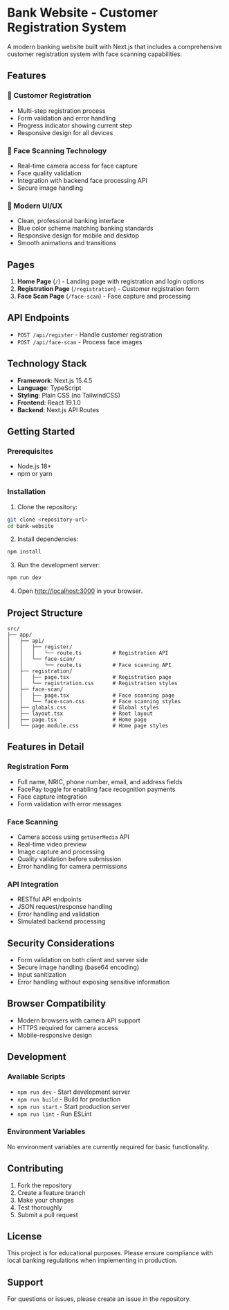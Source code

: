 # Bank Website - Customer Registration System

A modern banking website built with Next.js that includes a comprehensive customer registration system with face scanning capabilities.

## Features

### 🏦 Customer Registration
- Multi-step registration process
- Form validation and error handling
- Progress indicator showing current step
- Responsive design for all devices

### 📸 Face Scanning Technology
- Real-time camera access for face capture
- Face quality validation
- Integration with backend face processing API
- Secure image handling

### 🎨 Modern UI/UX
- Clean, professional banking interface
- Blue color scheme matching banking standards
- Responsive design for mobile and desktop
- Smooth animations and transitions

## Pages

1. **Home Page** (`/`) - Landing page with registration and login options
2. **Registration Page** (`/registration`) - Customer registration form
3. **Face Scan Page** (`/face-scan`) - Face capture and processing

## API Endpoints

- `POST /api/register` - Handle customer registration
- `POST /api/face-scan` - Process face images

## Technology Stack

- **Framework**: Next.js 15.4.5
- **Language**: TypeScript
- **Styling**: Plain CSS (no TailwindCSS)
- **Frontend**: React 19.1.0
- **Backend**: Next.js API Routes

## Getting Started

### Prerequisites
- Node.js 18+ 
- npm or yarn

### Installation

1. Clone the repository:
```bash
git clone <repository-url>
cd bank-website
```

2. Install dependencies:
```bash
npm install
```

3. Run the development server:
```bash
npm run dev
```

4. Open [http://localhost:3000](http://localhost:3000) in your browser.

## Project Structure

```
src/
├── app/
│   ├── api/
│   │   ├── register/
│   │   │   └── route.ts          # Registration API
│   │   └── face-scan/
│   │       └── route.ts          # Face scanning API
│   ├── registration/
│   │   ├── page.tsx              # Registration page
│   │   └── registration.css      # Registration styles
│   ├── face-scan/
│   │   ├── page.tsx              # Face scanning page
│   │   └── face-scan.css         # Face scanning styles
│   ├── globals.css               # Global styles
│   ├── layout.tsx                # Root layout
│   ├── page.tsx                  # Home page
│   └── page.module.css           # Home page styles
```

## Features in Detail

### Registration Form
- Full name, NRIC, phone number, email, and address fields
- FacePay toggle for enabling face recognition payments
- Face capture integration
- Form validation with error messages

### Face Scanning
- Camera access using `getUserMedia` API
- Real-time video preview
- Image capture and processing
- Quality validation before submission
- Error handling for camera permissions

### API Integration
- RESTful API endpoints
- JSON request/response handling
- Error handling and validation
- Simulated backend processing

## Security Considerations

- Form validation on both client and server side
- Secure image handling (base64 encoding)
- Input sanitization
- Error handling without exposing sensitive information

## Browser Compatibility

- Modern browsers with camera API support
- HTTPS required for camera access
- Mobile-responsive design

## Development

### Available Scripts

- `npm run dev` - Start development server
- `npm run build` - Build for production
- `npm run start` - Start production server
- `npm run lint` - Run ESLint

### Environment Variables

No environment variables are currently required for basic functionality.

## Contributing

1. Fork the repository
2. Create a feature branch
3. Make your changes
4. Test thoroughly
5. Submit a pull request

## License

This project is for educational purposes. Please ensure compliance with local banking regulations when implementing in production.

## Support

For questions or issues, please create an issue in the repository.
